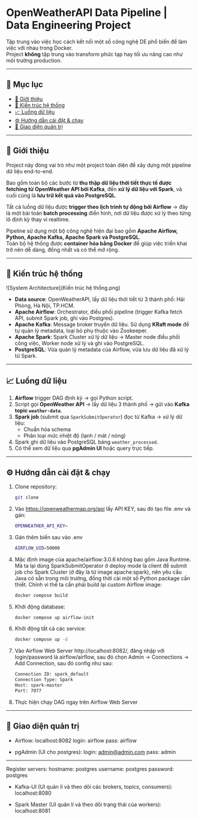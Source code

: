 # OpenWeatherAPI Data Pipeline | Data Engineering Project

Tập trung vào việc học cách kết nối một số công nghệ DE phổ biến để làm việc với nhau trong Docker.  
Project **không** tập trung vào transform phức tạp hay tối ưu nâng cao như môi trường production.

---

## 📑 Mục lục
- [🎯 Giới thiệu](#-giới-thiệu)  
- [🧩 Kiến trúc hệ thống](#-kiến-trúc-hệ-thống)  
- [📈 Luồng dữ liệu](#-luồng-dữ-liệu)  
- [⚙️ Hướng dẫn cài đặt & chạy](#️-hướng-dẫn-cài-đặt--chạy)  
- [🔗 Giao diện quản trị](#-giao-diện-quản-trị)  

---

## 🎯 Giới thiệu

Project này đóng vai trò như một project toàn diện để xây dựng một pipeline dữ liệu end-to-end.  

Bao gồm toàn bộ các bước từ **thu thập dữ liệu thời tiết thực tế được fetching từ OpenWeather API bởi Kafka**, đến **xử lý dữ liệu với Spark**, và cuối cùng là **lưu trữ kết quả vào PostgreSQL**.  

Tất cả luồng dữ liệu được **trigger theo lịch trình tự động bởi Airflow** → đây là một bài toán **batch processing** điển hình, nơi dữ liệu được xử lý theo từng lô định kỳ thay vì realtime.

Pipeline sử dụng một bộ công nghệ hiện đại bao gồm **Apache Airflow, Python, Apache Kafka, Apache Spark và PostgreSQL**.  
Toàn bộ hệ thống được **container hóa bằng Docker** để giúp việc triển khai trở nên dễ dàng, đồng nhất và có thể mở rộng.

---

## 🧩 Kiến trúc hệ thống

![System Architecture](Kiến trúc hệ thống.png)

- **Data source**: OpenWeatherAPI, lấy dữ liệu thời tiết từ 3 thành phố: Hải Phòng, Hà Nội, TP.HCM.  
- **Apache Airflow**: Orchestrator, điều phối pipeline (trigger Kafka fetch API, submit Spark job, ghi vào Postgres).  
- **Apache Kafka**: Message broker truyền dữ liệu. Sử dụng **KRaft mode** để tự quản lý metadata, loại bỏ phụ thuộc vào Zookeeper.  
- **Apache Spark**: Spark Cluster xử lý dữ liệu → Master node điều phối công việc, Worker node xử lý và ghi vào PostgreSQL.  
- **PostgreSQL**: Vừa quản lý metadata của Airflow, vừa lưu dữ liệu đã xử lý từ Spark.  

---

## 📈 Luồng dữ liệu

1. **Airflow** trigger DAG định kỳ → gọi Python script.  
2. Script gọi **OpenWeather API** → lấy dữ liệu 3 thành phố → gửi vào **Kafka topic `weather-data`**.  
3. **Spark job** (submit qua `SparkSubmitOperator`) đọc từ Kafka → xử lý dữ liệu:  
   - Chuẩn hóa schema  
   - Phân loại mức nhiệt độ (lạnh / mát / nóng)  
4. Spark ghi dữ liệu vào PostgreSQL bảng `weather_processed`.  
5. Có thể xem dữ liệu qua **pgAdmin UI** hoặc query trực tiếp.  

---

## ⚙️ Hướng dẫn cài đặt & chạy

1. Clone repository:
    ```bash
    git clone 
    ```
2. Vào https://openweathermap.org/api lấy API KEY, sau đó tạo file .env và gán:
    ```bash
    OPENWEATHER_API_KEY=
    ```
3. Gán thêm biến sau vào .env
    ```bash
    AIRFLOW_UID=50000
    ```
4. Mặc định image của apache/airflow:3.0.6 không bao gồm Java Runtime. Mà ta lại dùng SparkSubmitOperator ở deploy mode là client để submit job cho Spark Cluster (ở đây là từ image apache:spark), nên yêu cầu Java có sẵn trong môi trường, đồng thời cài một số Python package cần thiết. Chính vì thế ta cần phải build lại custom Airflow image:
    ```bash
    docker compose build
    ```
5. Khởi động database:
    ```bash
    docker compose up airflow-init
    ```
6. Khởi động tất cả các service:
    ```bash
    docker compose up -d
    ```
7. Vào Airflow Web Server http://localhost:8082/, đăng nhập với login/password là airflow/airflow, sau đó chọn Admin -> Connections -> Add Connection, sau đó config như sau:
    ```bash
    Connection ID: spark_default
    Connection Type: Spark
    Host: spark-master
    Port: 7077
    ```
8. Thực hiện chạy DAG ngay trên Airflow Web Server

---

## 🔗 Giao diện quản trị

- Airflow: localhost:8082
login: airflow
pass: airflow

- pgAdmin (UI cho postgres): 
login: admin@admin.com
pass: admin
----------------------
Register servers:
hostname: postgres
username: postgres
password: postgres

- Kafka-UI (UI quản lí và theo dõi các brokers, topics, consumers): localhost:8080

- Spark Master (UI quản lí và theo dõi trạng thái của workers): localhost:8081